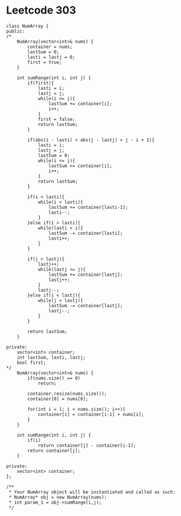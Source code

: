 # Leetcode 303
    class NumArray {
    public:
    /*
        NumArray(vector<int>& nums) {
            container = nums;
            lastSum = 0;
            lasti = lastj = 0;
            first = true;
        }

        int sumRange(int i, int j) {
            if(first){
                lasti = i;
                lastj = j;
                while(i <= j){
                    lastSum += container[i];
                    i++;
                }
                first = false;
                return lastSum;
            }

            if(abs(i - lasti) + abs(j - lastj) > j - i + 1){
                lasti = i;
                lastj = j;
                lastSum = 0;
                while(i <= j){
                    lastSum += container[i];
                    i++;
                }
                return lastSum;
            }

            if(i < lasti){
                while(i < lasti){
                    lastSum += container[lasti-1];
                    lasti--;
                }
            }else if(i > lasti){
                while(lasti < i){
                    lastSum -= container[lasti];
                    lasti++;
                }
            }

            if(j > lastj){
                lastj++;
                while(lastj <= j){
                    lastSum += container[lastj];
                    lastj++;
                }
                lastj--;
            }else if(j < lastj){
                while(j < lastj){
                    lastSum -= container[lastj];
                    lastj--;
                }
            }        

            return lastSum;
        }

    private:
        vector<int> container;
        int lastSum, lasti, lastj;
        bool first;
    */
        NumArray(vector<int>& nums) {
            if(nums.size() == 0)
                return;

            container.resize(nums.size());
            container[0] = nums[0];

            for(int i = 1; i < nums.size(); i++){
                container[i] = container[i-1] + nums[i];
            }
        }

        int sumRange(int i, int j) {
            if(i)
                return container[j] - container[i-1];
            return container[j];
        }

    private:
        vector<int> container;
    };

    /**
     * Your NumArray object will be instantiated and called as such:
     * NumArray* obj = new NumArray(nums);
     * int param_1 = obj->sumRange(i,j);
     */
